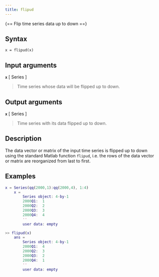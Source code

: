 ```yaml
---
title: flipud
---
```


{== Flip time series data up to down ==}


## Syntax 

    x = flipud(x)


## Input arguments 

__`x`__ [ Series ] 
> 
> Time series whose data will be flipped up to down.
> 

## Output arguments 

__`x`__ [ Series ] 
> 
> Time series with its data flipped up to down.
> 


## Description 

The data vector or matrix of the input time series is flipped up to down
using the standard Matlab function `flipud`, i.e. the rows of the data
vector or matrix are reorganized from last to first.

## Examples

```matlab
x = Series(qq(2000,1):qq(2000,4), 1:4)
    x =
        Series object: 4-by-1
        2000Q1:  1
        2000Q2:  2
        2000Q3:  3
        2000Q4:  4
        ''
        user data: empty

>> flipud(x)
    ans =
        Series object: 4-by-1
        2000Q1:  4
        2000Q2:  3
        2000Q3:  2
        2000Q4:  1
        ''
        user data: empty
```

